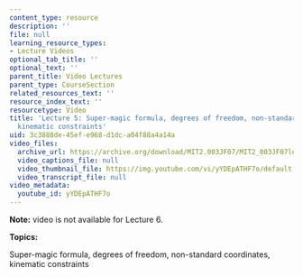 ```yaml
---
content_type: resource
description: ''
file: null
learning_resource_types:
- Lecture Videos
optional_tab_title: ''
optional_text: ''
parent_title: Video Lectures
parent_type: CourseSection
related_resources_text: ''
resource_index_text: ''
resourcetype: Video
title: 'Lecture 5: Super-magic formula, degrees of freedom, non-standard coordinates,
  kinematic constraints'
uid: 3c3888de-45ef-e968-d1dc-a04f88a4a14a
video_files:
  archive_url: https://archive.org/download/MIT2.003JF07/MIT2_003JF07lec05_220k.mp4
  video_captions_file: null
  video_thumbnail_file: https://img.youtube.com/vi/yYDEpATHF7o/default.jpg
  video_transcript_file: null
video_metadata:
  youtube_id: yYDEpATHF7o
---
```


**Note:** video is not available for Lecture 6.

**Topics:**

Super-magic formula, degrees of freedom, non-standard coordinates, kinematic constraints